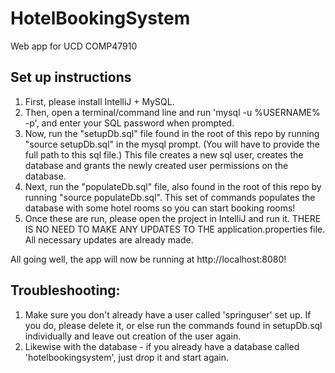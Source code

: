 # HotelBookingSystem
Web app for UCD COMP47910

## Set up instructions
1. First, please install IntelliJ + MySQL.
1. Then, open a terminal/command line and run 'mysql -u %USERNAME% -p', and enter your SQL password when prompted.
1. Now, run the "setupDb.sql" file found in the root of this repo by running "source setupDb.sql" in the mysql prompt. (You will have to provide the full path to this sql file.) This file creates a new sql user, creates the database and grants the newly created user permissions on the database.
1. Next, run the "populateDb.sql" file, also found in the root of this repo by running "source populateDb.sql". This set of commands 
populates the database with some hotel rooms so you can start booking rooms!
1. Once these are run, please open the project in IntelliJ and run it. THERE IS NO NEED TO MAKE ANY UPDATES TO THE application.properties file. All necessary updates are already made.

All going well, the app will now be running at http://localhost:8080!

## Troubleshooting:

1. Make sure you don't already have a user called 'springuser' set up. If you do, please delete it, or else run the commands found in setupDb.sql individually and leave out creation of the user again.
2. Likewise with the database - if you already have a database called 'hotelbookingsystem', just drop it and start again.
